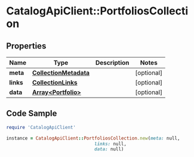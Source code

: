 # CatalogApiClient::PortfoliosCollection

## Properties

Name | Type | Description | Notes
------------ | ------------- | ------------- | -------------
**meta** | [**CollectionMetadata**](CollectionMetadata.md) |  | [optional] 
**links** | [**CollectionLinks**](CollectionLinks.md) |  | [optional] 
**data** | [**Array&lt;Portfolio&gt;**](Portfolio.md) |  | [optional] 

## Code Sample

```ruby
require 'CatalogApiClient'

instance = CatalogApiClient::PortfoliosCollection.new(meta: null,
                                 links: null,
                                 data: null)
```


